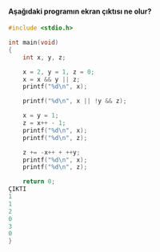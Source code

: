 #### Aşağıdaki programın ekran çıktısı ne olur?

```C
#include <stdio.h>

int main(void)
{
	int x, y, z;

	x = 2, y = 1, z = 0;
	x = x && y || z;
	printf("%d\n", x);

	printf("%d\n", x || !y && z);

	x = y = 1;
	z = x++ - 1;
	printf("%d\n", x);
	printf("%d\n", z);

	z += -x++ + ++y;
	printf("%d\n", x);
	printf("%d\n", z);

	return 0;
ÇIKTI
1  
1
2
0
3
0
}
```

